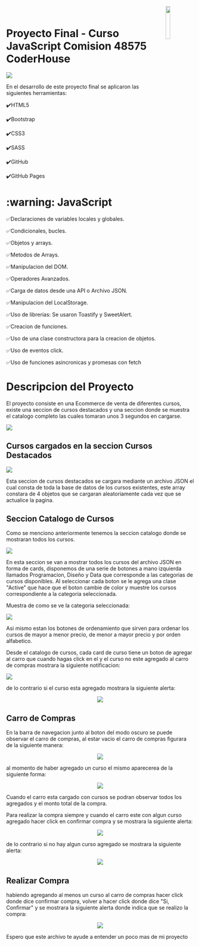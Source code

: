 <img src="images/JS-LOGO.webp" align="right" width="15%" height="15%">

<br>
<h1> Proyecto Final - Curso JavaScript Comision 48575 CoderHouse </h1>

<img src="images/portada.PNG" >

En el desarrollo de este proyecto final se aplicaron las siguientes herramientas:

:heavy_check_mark:HTML5

:heavy_check_mark:Bootstrap

:heavy_check_mark:CSS3

:heavy_check_mark:SASS

:heavy_check_mark:GitHub

:heavy_check_mark:GitHub Pages

<h1> :warning: JavaScript</h1>

:white_check_mark:Declaraciones de variables locales y globales.

:white_check_mark:Condicionales, bucles.

:white_check_mark:Objetos y arrays.

:white_check_mark:Metodos de Arrays.

:white_check_mark:Manipulacion del DOM.

:white_check_mark:Operadores Avanzados.

:white_check_mark:Carga de datos desde una API o Archivo JSON.

:white_check_mark:Manipulacion del LocalStorage.

:white_check_mark:Uso de librerias: Se usaron Toastify y SweetAlert.

:white_check_mark:Creacion de funciones.

:white_check_mark:Uso de una clase constructora para la creacion de objetos.

:white_check_mark:Uso de eventos click.

:white_check_mark:Uso de funciones asincronicas y promesas con fetch

<h1>Descripcion del Proyecto</h1>

El proyecto consiste en una Ecommerce de venta de diferentes cursos, existe una seccion de cursos destacados y una seccion donde se muestra el catalogo completo las cuales tomaran unos 3 segundos en cargarse.

<img src="images/carga-datos.PNG" align="center">

<h2>Cursos cargados en la seccion Cursos Destacados</h2>

<img src="images/Cursos-Destacados.PNG" align="center">

Esta seccion de cursos destacados se cargara mediante un archivo JSON el cual consta de toda la base de datos de los cursos existentes, este array constara de 4 objetos que se cargaran aleatoriamente cada vez que se actualice la pagina.

<h2>Seccion Catalogo de Cursos</h2>

Como se menciono anteriormente tenemos la seccion catalogo donde se mostraran todos los cursos.

<img src="images/catalogo-cursos.PNG" align="center">

En esta seccion se van a mostrar todos los cursos del archivo JSON en forma de cards, disponemos de una serie de botones a mano izquierda llamados Programacion, Diseño y Data que corresponde a las categorias de cursos disponibles.
Al seleccionar cada boton se le agrega una clase "Active" que hace que el boton cambie de color y muestre los cursos correspondiente a la categoria seleccionada.

Muestra de como se ve la categoria seleccionada:

<img src="images/categoria-cursos.PNG" align="center">

Asi mismo estan los botones de ordenamiento que sirven para ordenar los cursos de mayor a menor precio, de menor a mayor precio y por orden alfabetico.


Desde el catalogo de cursos, cada card de curso tiene un boton de agregar al carro que cuando hagas click en el y el curso no este agregado al carro de compras mostrara la siguiente notificacion:

<img src="images/curso-agregado.PNG" align="center">

de lo contrario si el curso esta agregado mostrara la siguiente alerta:

<p align="center">
  <img src="images/curso-existente.PNG" align="center">
</p>

<h2>Carro de Compras</h2>

En la barra de navegacion junto al boton del modo oscuro se puede observar el carro de compras, al estar vacio el carro de compras figurara de la siguiente manera:

<p align="center">
  <img src="images/carro-vacio.PNG" align="center">
</p>

al momento de haber agregado un curso el mismo aparecerea de la siguiente forma:

<p align="center">
  <img src="images/carro-cargado.PNG" align="center">
</p>

Cuando el carro esta cargado con cursos se podran observar todos los agregados y el monto total de la compra.

Para realizar la compra siempre y cuando el carro este con algun curso agregado hacer click en confirmar compra y se mostrara la siguiente alerta:

<p align="center">
  <img src="images/confirmar-compra.PNG" align="center">
</p>

de lo contrario si no hay algun curso agregado se mostrara la siguiente alerta:

<p align="center">
  <img src="images/carro-vacio-agregue.PNG" align="center">
</p>

<h2>Realizar Compra</h2>

habiendo agregando al menos un curso al carro de compras hacer click donde dice confirmar compra, volver a hacer click donde dice "Si, Confirmar" y se mostrara la siguiente alerta donde indica que se realizo la compra:

<p align="center">
  <img src="images/compra-realizada.PNG" align="center">
</p>


<p> Espero que este archivo te ayude a entender un poco mas de mi proyecto</p>